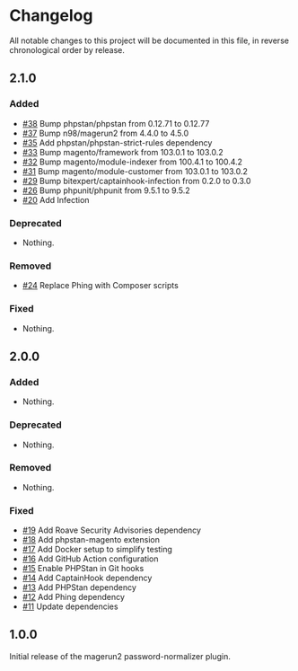 # Changelog

All notable changes to this project will be documented in this file, in reverse chronological order by release.

## 2.1.0

### Added

- [#38](https://github.com/bitExpert/magerun2-password-normalizer/pull/38) Bump phpstan/phpstan from 0.12.71 to 0.12.77
- [#37](https://github.com/bitExpert/magerun2-password-normalizer/pull/37) Bump n98/magerun2 from 4.4.0 to 4.5.0
- [#35](https://github.com/bitExpert/magerun2-password-normalizer/pull/35) Add phpstan/phpstan-strict-rules dependency
- [#33](https://github.com/bitExpert/magerun2-password-normalizer/pull/33) Bump magento/framework from 103.0.1 to 103.0.2
- [#32](https://github.com/bitExpert/magerun2-password-normalizer/pull/32) Bump magento/module-indexer from 100.4.1 to 100.4.2
- [#31](https://github.com/bitExpert/magerun2-password-normalizer/pull/31) Bump magento/module-customer from 103.0.1 to 103.0.2
- [#29](https://github.com/bitExpert/magerun2-password-normalizer/pull/29) Bump bitexpert/captainhook-infection from 0.2.0 to 0.3.0
- [#26](https://github.com/bitExpert/magerun2-password-normalizer/pull/26) Bump phpunit/phpunit from 9.5.1 to 9.5.2
- [#20](https://github.com/bitExpert/magerun2-password-normalizer/pull/20) Add Infection

### Deprecated

- Nothing.

### Removed

- [#24](https://github.com/bitExpert/magerun2-password-normalizer/pull/24) Replace Phing with Composer scripts

### Fixed

- Nothing.

## 2.0.0

### Added

- Nothing.

### Deprecated

- Nothing.

### Removed

- Nothing.

### Fixed

- [#19](https://github.com/bitExpert/magerun2-password-normalizer/pull/19) Add Roave Security Advisories dependency
- [#18](https://github.com/bitExpert/magerun2-password-normalizer/pull/18) Add phpstan-magento extension
- [#17](https://github.com/bitExpert/magerun2-password-normalizer/pull/17) Add Docker setup to simplify testing
- [#16](https://github.com/bitExpert/magerun2-password-normalizer/pull/16) Add GitHub Action configuration
- [#15](https://github.com/bitExpert/magerun2-password-normalizer/pull/15) Enable PHPStan in Git hooks
- [#14](https://github.com/bitExpert/magerun2-password-normalizer/pull/14) Add CaptainHook dependency
- [#13](https://github.com/bitExpert/magerun2-password-normalizer/pull/13) Add PHPStan dependency
- [#12](https://github.com/bitExpert/magerun2-password-normalizer/pull/12) Add Phing dependency
- [#11](https://github.com/bitExpert/magerun2-password-normalizer/pull/11) Update dependencies

## 1.0.0

Initial release of the magerun2 password-normalizer plugin.
